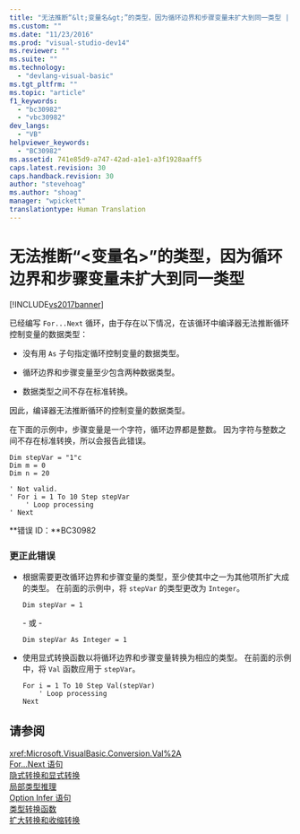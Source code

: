 ```yaml
---
title: "无法推断“&lt;变量名&gt;”的类型，因为循环边界和步骤变量未扩大到同一类型 | Microsoft Docs"
ms.custom: ""
ms.date: "11/23/2016"
ms.prod: "visual-studio-dev14"
ms.reviewer: ""
ms.suite: ""
ms.technology: 
  - "devlang-visual-basic"
ms.tgt_pltfrm: ""
ms.topic: "article"
f1_keywords: 
  - "bc30982"
  - "vbc30982"
dev_langs: 
  - "VB"
helpviewer_keywords: 
  - "BC30982"
ms.assetid: 741e85d9-a747-42ad-a1e1-a3f1928aaff5
caps.latest.revision: 30
caps.handback.revision: 30
author: "stevehoag"
ms.author: "shoag"
manager: "wpickett"
translationtype: Human Translation
---
```

# 无法推断“&lt;变量名&gt;”的类型，因为循环边界和步骤变量未扩大到同一类型
[!INCLUDE[vs2017banner](../../../csharp/includes/vs2017banner.md)]

已经编写 `For...Next` 循环，由于存在以下情况，在该循环中编译器无法推断循环控制变量的数据类型：  
  
-   没有用 `As` 子句指定循环控制变量的数据类型。  
  
-   循环边界和步骤变量至少包含两种数据类型。  
  
-   数据类型之间不存在标准转换。  
  
 因此，编译器无法推断循环的控制变量的数据类型。  
  
 在下面的示例中，步骤变量是一个字符，循环边界都是整数。  因为字符与整数之间不存在标准转换，所以会报告此错误。  
  
```vb#  
Dim stepVar = "1"c  
Dim m = 0  
Dim n = 20  
  
' Not valid.  
' For i = 1 To 10 Step stepVar  
    ' Loop processing  
' Next  
```  
  
 **错误 ID：**BC30982  
  
### 更正此错误  
  
-   根据需要更改循环边界和步骤变量的类型，至少使其中之一为其他项所扩大成的类型。  在前面的示例中，将 `stepVar` 的类型更改为 `Integer`。  
  
    ```  
    Dim stepVar = 1  
    ```  
  
     \- 或 \-  
  
    ```  
    Dim stepVar As Integer = 1  
    ```  
  
-   使用显式转换函数以将循环边界和步骤变量转换为相应的类型。  在前面的示例中，将 `Val` 函数应用于 `stepVar`。  
  
    ```  
    For i = 1 To 10 Step Val(stepVar)  
        ' Loop processing  
    Next  
    ```  
  
## 请参阅  
 <xref:Microsoft.VisualBasic.Conversion.Val%2A>   
 [For...Next 语句](../../../visual-basic/language-reference/statements/for-next-statement.md)   
 [隐式转换和显式转换](../../../visual-basic/programming-guide/language-features/data-types/implicit-and-explicit-conversions.md)   
 [局部类型推理](../../../visual-basic/programming-guide/language-features/variables/local-type-inference.md)   
 [Option Infer 语句](../../../visual-basic/language-reference/statements/option-infer-statement.md)   
 [类型转换函数](../../../visual-basic/language-reference/functions/type-conversion-functions.md)   
 [扩大转换和收缩转换](../../../visual-basic/programming-guide/language-features/data-types/widening-and-narrowing-conversions.md)